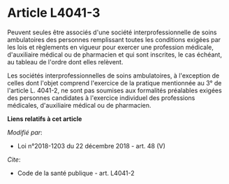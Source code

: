 # Article L4041-3

Peuvent seules être associés d'une société interprofessionnelle de soins ambulatoires des personnes remplissant toutes les
conditions exigées par les lois et règlements en vigueur pour exercer une profession médicale, d'auxiliaire médical ou de
pharmacien et qui sont inscrites, le cas échéant, au tableau de l'ordre dont elles relèvent. 

Les sociétés interprofessionnelles de soins ambulatoires, à l'exception de celles dont l'objet comprend l'exercice de la
pratique mentionnée au 3° de l'article L. 4041-2, ne sont pas soumises aux formalités préalables exigées des personnes
candidates à l'exercice individuel des professions médicales, d'auxiliaire médical ou de pharmacien.

**Liens relatifs à cet article**

_Modifié par_:

  - Loi n°2018-1203 du 22 décembre 2018 - art. 48 (V)

_Cite_:

  - Code de la santé publique - art. L4041-2
